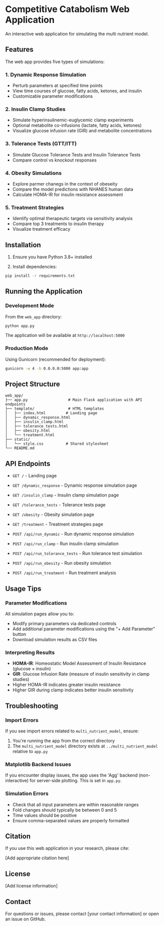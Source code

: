 # Competitive Catabolism Web Application

An interactive web application for simulating the multi nutrient model. 

## Features

The web app provides five types of simulations:

### 1. Dynamic Response Simulation
- Perturb parameters at specified time points
- View time courses of glucose, fatty acids, ketones, and insulin
- Customizable parameter modifications

### 2. Insulin Clamp Studies
- Simulate hyperinsulinemic-euglycemic clamp experiments
- Optional metabolite co-infusions (lactate, fatty acids, ketones)
- Visualize glucose infusion rate (GIR) and metabolite concentrations

### 3. Tolerance Tests (GTT/ITT)
- Simulate Glucose Tolerance Tests and Insulin Tolerance Tests
- Compare control vs knockout responses

### 4. Obesity Simulations
- Explore parmer chanegs in the context of obeseity
- Compare the model predictions with NHANES human data
- Calculate HOMA-IR for insulin resistance assessment

### 5. Treatment Strategies
- Identify optimal therapeutic targets via sensitivity analysis
- Compare top 3 treatments to insulin therapy
- Visualize treatment efficacy

## Installation

1. Ensure you have Python 3.8+ installed

2. Install dependencies:
```bash
pip install -r requirements.txt
```

## Running the Application

### Development Mode

From the `web_app` directory:

```bash
python app.py
```

The application will be available at `http://localhost:5000`

### Production Mode

Using Gunicorn (recommended for deployment):

```bash
gunicorn -w 4 -b 0.0.0.0:5000 app:app
```

## Project Structure

```
web_app/
├── app.py                  # Main Flask application with API endpoints
├── template/               # HTML templates
│   ├── index.html         # Landing page
│   ├── dynamic_response.html
│   ├── insulin_clamp.html
│   ├── tolerance_tests.html
│   ├── obesity.html
│   └── treatment.html
├── static/
│   └── style.css          # Shared stylesheet
└── README.md
```

## API Endpoints

- `GET /` - Landing page
- `GET /dynamic_response` - Dynamic response simulation page
- `GET /insulin_clamp` - Insulin clamp simulation page
- `GET /tolerance_tests` - Tolerance tests page
- `GET /obesity` - Obesity simulation page
- `GET /treatment` - Treatment strategies page

- `POST /api/run_dynamic` - Run dynamic response simulation
- `POST /api/run_clamp` - Run insulin clamp simulation
- `POST /api/run_tolerance_tests` - Run tolerance test simulation
- `POST /api/run_obesity` - Run obesity simulation
- `POST /api/run_treatment` - Run treatment analysis

## Usage Tips

### Parameter Modifications

All simulation pages allow you to:
- Modify primary parameters via dedicated controls
- Add additional parameter modifications using the "+ Add Parameter" button
- Download simulation results as CSV files

### Interpreting Results

- **HOMA-IR**: Homeostatic Model Assessment of Insulin Resistance (glucose × insulin)
- **GIR**: Glucose Infusion Rate (measure of insulin sensitivity in clamp studies)
- Higher HOMA-IR indicates greater insulin resistance
- Higher GIR during clamp indicates better insulin sensitivity

## Troubleshooting

### Import Errors

If you see import errors related to `multi_nutrient_model`, ensure:
1. You're running the app from the correct directory
2. The `multi_nutrient_model` directory exists at `../multi_nutrient_model` relative to `app.py`

### Matplotlib Backend Issues

If you encounter display issues, the app uses the 'Agg' backend (non-interactive) for server-side plotting. This is set in `app.py`.

### Simulation Errors

- Check that all input parameters are within reasonable ranges
- Fold changes should typically be between 0 and 5
- Time values should be positive
- Ensure comma-separated values are properly formatted

## Citation

If you use this web application in your research, please cite:

[Add appropriate citation here]

## License

[Add license information]

## Contact

For questions or issues, please contact [your contact information] or open an issue on GitHub.

